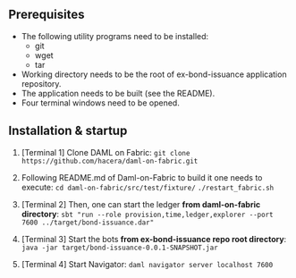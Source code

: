 Prerequisites
-------------
 - The following utility programs need to be installed:
    - git
    - wget
    - tar
 - Working directory needs to be the root of ex-bond-issuance application repository.
 - The application needs to be built (see the README).
 - Four terminal windows need to be opened.

Installation & startup
----------------------

1) [Terminal 1] Clone DAML on Fabric:
`git clone https://github.com/hacera/daml-on-fabric.git`

2) Following README.md of Daml-on-Fabric to build it one needs to execute:
`cd daml-on-fabric/src/test/fixture/`
`./restart_fabric.sh`

3) [Terminal 2] Then, one can start the ledger **from daml-on-fabric directory**:
`sbt "run --role provision,time,ledger,explorer --port 7600 ../target/bond-issuance.dar"`

4) [Terminal 3] Start the bots **from ex-bond-issuance repo root directory**:
`java -jar target/bond-issuance-0.0.1-SNAPSHOT.jar`

5) [Terminal 4] Start Navigator:
`daml navigator server localhost 7600`

